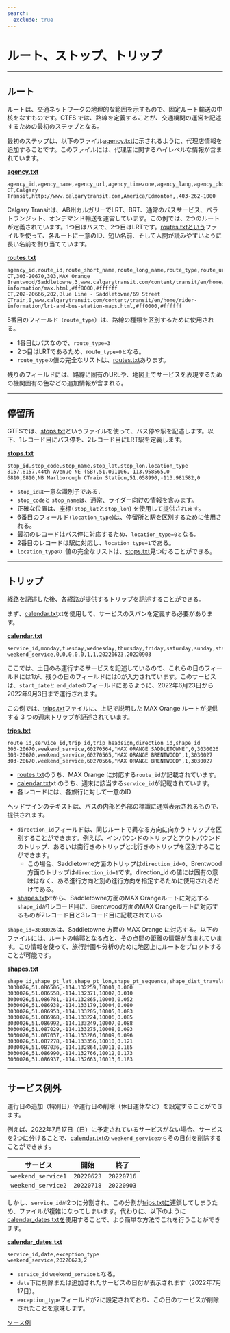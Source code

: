 ```yaml
---
search:
  exclude: true
---
```


# ルート、ストップ、トリップ

<hr>

## ルート

ルートは、交通ネットワークの地理的な範囲を示すもので、固定ルート輸送の中核をなすものです。GTFS では、路線を定義することが、交通機関の運営を記述するための最初のステップとなる。

最初のステップは、以下のファイル[agency.txt](../../reference/#agencytxt)に示されるように、代理店情報を追加することです。このファイルには、代理店に関するハイレベルな情報が含まれています。

[**agency.txt**](../../reference/#agencytxt)

    agency_id,agency_name,agency_url,agency_timezone,agency_lang,agency_phone
    CT,Calgary Transit,http://www.calgarytransit.com,America/Edmonton,,403-262-1000

Calgary Transitは、AB州カルガリーでLRT、BRT、通常のバスサービス、パラトランジット、オンデマンド輸送を運営しています。この例では、2つのルートが定義されています。1つ目はバスで、2つ目はLRTです。[routes.txtという](../../reference/#routestxt)ファイルを使って、各ルートに一意のID、短い名前、そして人間が読みやすいように長い名前を割り当てています。

[**routes.txt**](../../reference/#routestxt)

    agency_id,route_id,route_short_name,route_long_name,route_type,route_url,route_color,route_text_color
    CT,303-20670,303,MAX Orange Brentwood/Saddletowne,3,www.calgarytransit.com/content/transit/en/home/rider-information/max.html,#ff8000,#ffffff
    CT,202-20666,202,Blue Line - Saddletowne/69 Street CTrain,0,www.calgarytransit.com/content/transit/en/home/rider-information/lrt-and-bus-station-maps.html,#ff0000,#ffffff

5番目のフィールド`（route_type`）は、路線の種類を区別するために使用される。

- 1番目はバスなので、`route_type=3`
- 2つ目はLRTであるため、rout`e_type=0と`なる。
- `route_typeの`値の完全なリストは、[routes.txt](../../reference/#routestxt)あります。

残りのフィールドには、路線に固有のURLや、地図上でサービスを表現するための機関固有の色などの追加情報が含まれる。

<hr>

## 停留所

GTFSでは、[stops.txt](../../reference/#stopstxt)というファイルを使って、バス停や駅を記述します。以下、1レコード目にバス停を、2レコード目にLRT駅を定義します。

[**stops.txt**](../../reference/#stopstxt)

    stop_id,stop_code,stop_name,stop_lat,stop_lon,location_type
    8157,8157,44th Avenue NE (SB),51.091106,-113.958565,0
    6810,6810,NB Marlborough CTrain Station,51.058990,-113.981582,0

- `stop_idは`一意な識別子である．
- `stop_codeと` `stop_nameは`、通常、ライダー向けの情報を含みます。
- 正確な位置は、座標`(stop_lat`と`stop_lon`) を使用して提供されます。
- 6番目のフィールド`(location_type`)は、停留所と駅を区別するために使用される。
- 最初のレコードはバス停に対応するため、`location_type=0と`なる。
- 2番目のレコードは駅に対応し、`location_type=1`である。
- ` location_typeの  `値の完全なリストは、[stops.txt](../../reference/stopstxt)見つけることができる。

<hr>

## トリップ

経路を記述した後、各経路が提供するトリップを記述することができる。

まず、[calendar.txt](../../reference/#calendartxt)xtを使用して、サービスのスパンを定義する必要があります。

[**calendar.txt**](../../reference/#calendartxt)

    service_id,monday,tuesday,wednesday,thursday,friday,saturday,sunday,start_date,end_date
    weekend_service,0,0,0,0,0,1,1,20220623,20220903

ここでは、土日のみ運行するサービスを記述しているので、これらの日のフィールドには1が、残りの日のフィールドには0が入力されています。このサービスは、`start_dateと` `end_dateの`フィールドにあるように、2022年6月23日から2022年9月3日まで運行されます。

この例では、[trips.txt](../../reference/#tripstxt)ファイルに、上記で説明した MAX Orange ルートが提供する 3 つの週末トリップが記述されています。

[**trips.txt**](../../reference/#tripstxt)

    route_id,service_id,trip_id,trip_headsign,direction_id,shape_id
    303-20670,weekend_service,60270564,"MAX ORANGE SADDLETOWNE",0,3030026
    303-20670,weekend_service,60270565,"MAX ORANGE BRENTWOOD",1,3030027
    303-20670,weekend_service,60270566,"MAX ORANGE BRENTWOOD",1,3030027

- [routes.txt](../../reference/#routestxt)のうち、MAX Orange に対応する`route_id`が記載されています。
- [calendar.txt](../../reference/#calendartxt)xt のうち、週末に該当する`service_id`が記載されています。
- 各レコードには、各旅行に対して一意のID

ヘッドサインのテキストは、バスの内部と外部の標識に通常表示されるもので、提供されます。

- `direction_id`フィールドは、同じルートで異なる方向に向かうトリップを区別することができます。例えば、インバウンドのトリップとアウトバウンドのトリップ、あるいは南行きのトリップと北行きのトリップを区別することができます。
  - この場合、Saddletowne方面のトリップは`direction_id=0`、Brentwood方面のトリップは`direction_id=1`です。direction_id の値には固有の意味はなく、ある進行方向と別の進行方向を指定するために使用されるだけである。
- [shapes.txt](../../reference/#shapestxt)xtから、Saddletowne方面のMAX Orangeルートに対応する`shape_idが`1レコード目に、Brentwood方面のMAX Orangeルートに対応するものが2レコード目と3レコード目に記載されている

`shape_id=3030026`は、Saddletowne 方面の MAX Orange に対応する。以下のファイルには、ルートの輪郭となる点と、その点間の距離の情報が含まれています。この情報を使って、旅行計画や分析のために地図上にルートをプロットすることが可能です。

[**shapes.txt**](../../reference/#shapestxt)

    shape_id,shape_pt_lat,shape_pt_lon,shape_pt_sequence,shape_dist_traveled
    3030026,51.086506,-114.132259,10001,0.000
    3030026,51.086558,-114.132371,10002,0.010
    3030026,51.086781,-114.132865,10003,0.052
    3030026,51.086938,-114.133179,10004,0.080
    3030026,51.086953,-114.133205,10005,0.083
    3030026,51.086968,-114.133224,10006,0.085
    3030026,51.086992,-114.133249,10007,0.088
    3030026,51.087029,-114.133275,10008,0.093
    3030026,51.087057,-114.133286,10009,0.096
    3030026,51.087278,-114.133356,10010,0.121
    3030026,51.087036,-114.132864,10011,0.165
    3030026,51.086990,-114.132766,10012,0.173
    3030026,51.086937,-114.132663,10013,0.183

<hr>

## サービス例外

運行日の追加（特別日）や運行日の削除（休日運休など）を設定することができます。

例えば、2022年7月17日（日）に予定されているサービスがない場合、サービスを2つに分けることで、[calendar.txtの](../../reference/#calendartxt) `weekend_serviceから`その日付を削除することができます。

| サービス               | 開始         | 終了         |
| ------------------ | ---------- | ---------- |
| `weekend_service1` | `20220623` | `20220716` |
| `weekend_service2` | `20220718` | `20220903` |

しかし、`service_idが`2つに分割され、この分割が[trips.txtに](../../reference/#tripstxt)連鎖してしまうため、ファイルが複雑になってしまいます。代わりに、以下のように[calendar_dates.txtを](../../reference/#calendar_datestxt)使用することで、より簡単な方法でこれを行うことができます。

[**calendar_dates.txt**](../../reference/#calendar_datestxt)

    service_id,date,exception_type
    weekend_service,20220623,2

- `service_id` `weekend_serviceと`なる。
- `date`下に削除または追加されたサービスの日付が表示されます（2022年7月17日）。
- `exception_type`フィールドが2に設定されており、この日のサービスが削除されたことを意味します。

[ソース例](https://data.calgary.ca/download/npk7-z3bj/application%2Fzip)
